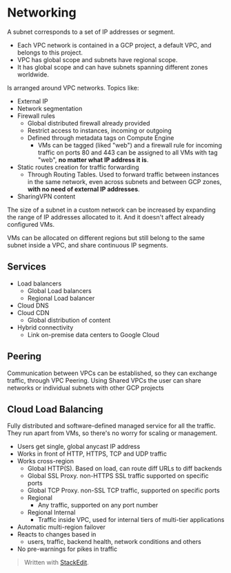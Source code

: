 
# Networking

A subnet corresponds to a set of IP addresses or segment. 

- Each VPC network is contained in a GCP project, a default VPC, and belongs to this project.
- VPC has global scope and subnets have regional scope.
- It has global scope and can have subnets spanning different zones worldwide.

Is arranged around VPC networks. Topics like:
- External IP 
- Network segmentation
- Firewall rules
	- Global distributed firewall already provided
	- Restrict access to instances, incoming or outgoing
	- Defined through metadata tags on Compute Engine
		- VMs can be tagged (liked "web") and a firewall rule for incoming traffic on ports 80 and 443 can be assigned to all VMs with tag "web", **no matter what IP address it is**.
- Static routes creation for traffic forwarding
	- Through Routing Tables. Used to forward traffic between instances in the same network, even across subnets and between GCP zones, **with no need of external IP addresses**.
- SharingVPN content

The size of a subnet in a custom network can be increased by expanding the range of IP addresses allocated to it. And it doesn't affect already configured VMs.

VMs can be allocated on different regions but still belong to the same subnet inside a VPC, and share continuous IP segments. 

## Services
- Load balancers
	- Global Load balancers
	- Regional Load balancer
- Cloud DNS
- Cloud CDN
	- Global distribution of content
- Hybrid connectivity
	- Link on-premise data centers to Google Cloud


## Peering

Communication between VPCs can be established, so they can exchange traffic, through VPC Peering. Using Shared VPCs the user can share networks or individual subnets with other GCP projects


## Cloud Load Balancing

Fully distributed and software-defined managed service for all the traffic. They run apart from VMs, so there's no worry for scaling or management.
- Users get single, global anycast IP address
- Works in front of HTTP, HTTPS, TCP and UDP traffic
- Works cross-region
	- Global HTTP(S). Based on load, can route diff URLs to diff backends
	- Global SSL Proxy. non-HTTPS SSL traffic supported on specific ports
	- Global TCP Proxy. non-SSL TCP traffic, supported on specific ports
	- Regional
		- Any traffic, supported on any port number
	- Regional Internal
		- Traffic inside VPC, used for internal tiers of multi-tier applications
- Automatic multi-region failover
- Reacts to changes based in
	- users, traffic, backend health, network conditions and others
- No pre-warnings for pikes in traffic


> Written with [StackEdit](https://stackedit.io/).
<!--stackedit_data:
eyJoaXN0b3J5IjpbMTYzMDg4MjA5MCwxMTUyNzU2MTAwLDE3ND
kxOTU5MzEsLTQ3MDE4OTc3LDEyNTUwOTI5MjEsMTY1NDE2ODM3
OSwxMjgwMjQ4ODM5XX0=
-->